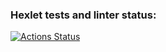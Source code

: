 ### Hexlet tests and linter status:
[![Actions Status](https://github.com/VARVARA0110/python-project-lvl1/workflows/hexlet-check/badge.svg)](https://github.com/VARVARA0110/python-project-lvl1/actions)